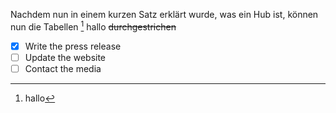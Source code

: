 Nachdem nun in einem kurzen Satz erklärt wurde, was ein Hub ist, können nun die Tabellen [^1]
hallo ~~durchgestrichen~~

- [x] Write the press release
- [ ] Update the website
- [ ] Contact the media

[^1]: hallo